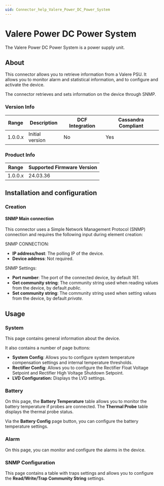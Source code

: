 ```yaml
---
uid: Connector_help_Valere_Power_DC_Power_System
---
```


# Valere Power DC Power System

The Valere Power DC Power System is a power supply unit.

## About

This connector allows you to retrieve information from a Valere PSU. It allows you to monitor alarm and statistical information, and to configure and activate the device.

The connector retrieves and sets information on the device through SNMP.

### Version Info

| **Range** | **Description** | **DCF Integration** | **Cassandra Compliant** |
|------------------|-----------------|---------------------|-------------------------|
| 1.0.0.x          | Initial version | No                  | Yes                     |

### Product Info

| Range | Supported Firmware Version |
|------------------|-----------------------------|
| 1.0.0.x          | 24.03.36                    |

## Installation and configuration

### Creation

#### SNMP Main connection

This connector uses a Simple Network Management Protocol (SNMP) connection and requires the following input during element creation:

SNMP CONNECTION:

- **IP address/host**: The polling IP of the device.
- **Device address**: Not required.

SNMP Settings:

- **Port number**: The port of the connected device, by default *161*.
- **Get community string**: The community string used when reading values from the device, by default *public.*
- **Set community string**: The community string used when setting values from the device, by default *private.*

## Usage

### System

This page contains general information about the device.

It also contains a number of page buttons:

- **System Config**: Allows you to configure system temperature compensation settings and internal temperature thresholds.
- **Rectifier Config**: Allows you to configure the Rectifier Float Voltage Setpoint and Rectifier High Voltage Shutdown Setpoint.
- **LVD Configuration:** Displays the LVD settings.

### Battery

On this page, the **Battery Temperature** table allows you to monitor the battery temperature if probes are connected. The **Thermal Probe** table displays the thermal probe status.

Via the **Battery Config** page button, you can configure the battery temperature settings.

### Alarm

On this page, you can monitor and configure the alarms in the device.

### SNMP Configuration

This page contains a table with traps settings and allows you to configure the **Read/Write/Trap Community String** settings.
